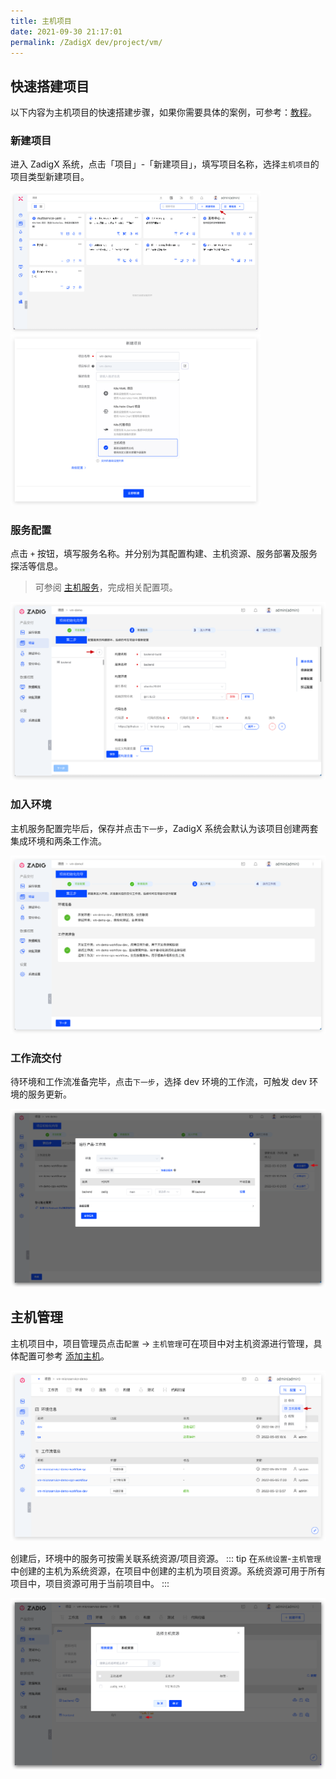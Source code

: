 ```yaml
---
title: 主机项目
date: 2021-09-30 21:17:01
permalink: /ZadigX dev/project/vm/
---
```


## 快速搭建项目

以下内容为主机项目的快速搭建步骤，如果你需要具体的案例，可参考：[教程](https://www.koderover.com/tutorials/codelabs/cloudhost/index.html?index=..%2F..index#0)。

### 新建项目

进入 ZadigX 系统，点击「项目」-「新建项目」，填写项目名称，选择`主机项目`的项目类型新建项目。

<img src="../_images/k8s_voting_onboarding_0.png" width="400">
<img src="../_images/vm_onboarding_1.png" width="400">

### 服务配置
点击 `+` 按钮，填写服务名称。并分别为其配置构建、主机资源、服务部署及服务探活等信息。

> 可参阅 [主机服务](/ZadigX%20dev/project/service/vm/)，完成相关配置项。

![服务配置](../_images/vm_onboarding_add_service.png)

### 加入环境

主机服务配置完毕后，保存并点击`下一步`，ZadigX 系统会默认为该项目创建两套集成环境和两条工作流。

![加入环境](../_images/vm_onboarding_3.png)

### 工作流交付

待环境和工作流准备完毕，点击`下一步`，选择 dev 环境的工作流，可触发 dev 环境的服务更新。

![工作流交付](../_images/vm_onboarding_4.png)

## 主机管理

主机项目中，项目管理员点击`配置` -> `主机管理`可在项目中对主机资源进行管理，具体配置可参考 [添加主机](/ZadigX%20dev/settings/vm-management/#添加主机)。

![主机资源管理](../_images/vm_resource_config_1.png)

创建后，环境中的服务可按需关联系统资源/项目资源。
::: tip
在`系统设置`-`主机管理`中创建的主机为系统资源，在项目中创建的主机为项目资源。系统资源可用于所有项目中，项目资源可用于当前项目中。
:::

![主机资源管理](../_images/vm_resource_config_2.png)
